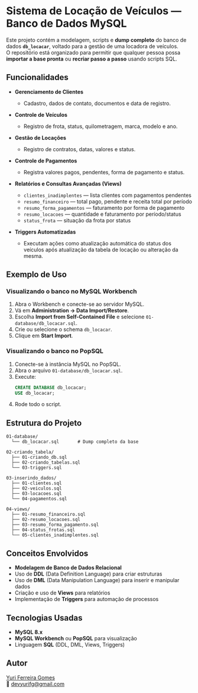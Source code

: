 # Sistema de Locação de Veículos — Banco de Dados MySQL

Este projeto contém a modelagem, scripts e **dump completo** do banco de dados **`db_locacar`**, voltado para a gestão de uma locadora de veículos.  
O repositório está organizado para permitir que qualquer pessoa possa **importar a base pronta** ou **recriar passo a passo** usando scripts SQL.

## Funcionalidades

- **Gerenciamento de Clientes**
  - Cadastro, dados de contato, documentos e data de registro.

- **Controle de Veículos**
  - Registro de frota, status, quilometragem, marca, modelo e ano.

- **Gestão de Locações**
  - Registro de contratos, datas, valores e status.

- **Controle de Pagamentos**
  - Registra valores pagos, pendentes, forma de pagamento e status.

- **Relatórios e Consultas Avançadas (Views)**
  - `clientes_inadimplentes` — lista clientes com pagamentos pendentes  
  - `resumo_financeiro` — total pago, pendente e receita total por período  
  - `resumo_forma_pagamentos` — faturamento por forma de pagamento  
  - `resumo_locacoes` — quantidade e faturamento por período/status  
  - `status_frota` — situação da frota por status

- **Triggers Automatizadas**
  - Executam ações como atualização automática do status dos veículos após atualização da tabela de locação ou alteração da mesma.

## Exemplo de Uso

### Visualizando o banco no MySQL Workbench
1. Abra o Workbench e conecte-se ao servidor MySQL.
2. Vá em **Administration → Data Import/Restore**.
3. Escolha **Import from Self-Contained File** e selecione `01-database/db_locacar.sql`.
4. Crie ou selecione o schema `db_locacar`.
5. Clique em **Start Import**.

### Visualizando o banco no PopSQL
1. Conecte-se à instância MySQL no PopSQL.
2. Abra o arquivo `01-database/db_locacar.sql`.
3. Execute:
   ```sql
   CREATE DATABASE db_locacar;
   USE db_locacar;
   ```
4. Rode todo o script.

## Estrutura do Projeto

```
01-database/
  └── db_locacar.sql       # Dump completo da base

02-criando_tabela/
  ├── 01-criando_db.sql
  ├── 02-criando_tabelas.sql
  └── 03-triggers.sql

03-inserindo_dados/
  ├── 01-clientes.sql
  ├── 02-veiculos.sql
  ├── 03-locacoes.sql
  └── 04-pagamentos.sql

04-views/
  ├── 01-resumo_financeiro.sql
  ├── 02-resumo_locacoes.sql
  ├── 03-resumo_forma_pagamento.sql
  ├── 04-status_frotas.sql
  └── 05-clientes_inadimplentes.sql
```

## Conceitos Envolvidos

- **Modelagem de Banco de Dados Relacional**
- Uso de **DDL** (Data Definition Language) para criar estruturas
- Uso de **DML** (Data Manipulation Language) para inserir e manipular dados
- Criação e uso de **Views** para relatórios
- Implementação de **Triggers** para automação de processos

## Tecnologias Usadas

- **MySQL 8.x**
- **MySQL Workbench** ou **PopSQL** para visualização
- Linguagem **SQL** (DDL, DML, Views, Triggers)

## Autor

[Yuri Ferreira Gomes](https://github.com/devyurifg)  
📧 devyurifg@gmail.com
